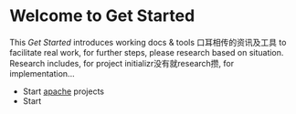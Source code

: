 # Welcome to Get Started
This *Get Started* introduces working docs & tools 口耳相传的资讯及工具 to facilitate real work, for further steps, please research based on situation. Research includes, for project initializr没有就research攒, for implementation...   
  
- Start [apache](https://github.com/WillaFan/iwishherokuappcom/blob/main/pages/Get%20Started/Apache.md) projects  
- Start  
